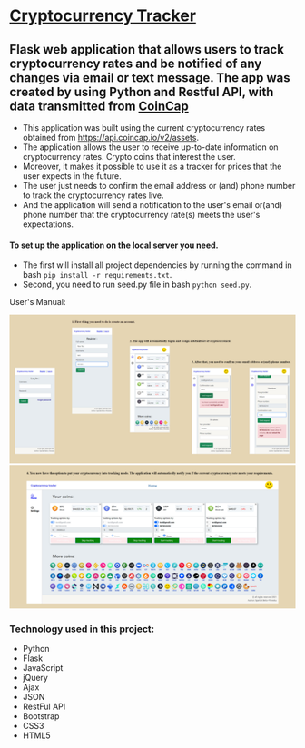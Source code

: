 # [Cryptocurrency Tracker](https://cryptocurrency-track.herokuapp.com)

## Flask web application that allows users to track cryptocurrency rates and be notified of any changes via email or text message. The app was created by using Python and Restful API, with data transmitted from [CoinCap](https://coincap.io)


- This application was built using the current cryptocurrency rates obtained from https://api.coincap.io/v2/assets. 
- The application allows the user to receive up-to-date information on cryptocurrency rates. Crypto coins that interest the user. 
- Moreover, it makes it possible to use it as a tracker for prices that the user expects in the future. 
- The user just needs to confirm the email address or (and) phone number to track the cryptocurrency rates live. 
- And the application will send a notification to the user's email or(and) phone number that the cryptocurrency rate(s) meets the user's expectations.

#### To set up the application on the local server you need. 
- The first will install all project dependencies by running the command in bash ```pip install -r requirements.txt```. 
- Second, you need to run seed.py file in bash ```python seed.py```.

User's Manual:

<img src="https://raw.githubusercontent.com/Spartak-Belov-Floresku/cryptocurrency-tracker/master/static/img/site/User's-Manual-1.jpg">

<img src="https://raw.githubusercontent.com/Spartak-Belov-Floresku/cryptocurrency-tracker/master/static/img/site/User's-Manual-2.jpg">


### Technology used in this project:
- Python
- Flask
- JavaScript
- jQuery
- Ajax
- JSON
- RestFul API
- Bootstrap
- CSS3
- HTML5

